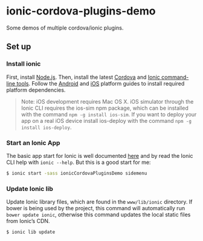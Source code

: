 # ionic-cordova-plugins-demo
Some demos of multiple cordova/ionic plugins.

## Set up
### Install ionic
First, install [Node.js](http://nodejs.org/). Then, install the latest [Cordova](https://cordova.apache.org/) and [Ionic command-line tools](https://npmjs.org/package/ionic). Follow the [Android](http://cordova.apache.org/docs/en/5.1.1/guide/platforms/android/index.html) and [iOS](http://cordova.apache.org/docs/en/5.1.1/guide/platforms/ios/index.html) platform guides to install required platform dependencies.
> Note: iOS development requires Mac OS X. iOS simulator through the Ionic CLI requires the ios-sim npm package, which can be installed with the command `npm -g install ios-sim`. If you want to deploy your app on a real iOS device install ios-deploy with the command `npm -g install ios-deploy`.

### Start an Ionic App
The basic app start for Ionic is well documented [here](http://ionicframework.com/docs/cli/start.html) and by read the Ionic CLI help with `ionic --help`. But this is a good start for me:

```bash
$ ionic start -sass ionicCordovaPluginsDemo sidemenu
```

### Update Ionic lib
Update Ionic library files, which are found in the `www/lib/ionic` directory. If bower is being used
by the project, this command will automatically run `bower update ionic`, otherwise this command updates
the local static files from Ionic’s CDN.

```bash
$ ionic lib update
```
